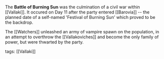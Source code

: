 The **Battle of Burning Sun** was the culmination of a civil war within [[Vallaki]]. It occured on Day 11 after the party entered [[Barovia]] -- the planned date of a self-named 'Festival of Burning Sun' which proved to be the backdrop. 

The [[Watchers]] unleashed an army of vampire spawn on the population, in an attempt to overthrow the [[Vallakoviches]] and become the only family of power, but were thwarted by the party.

tags: [[Vallaki]]